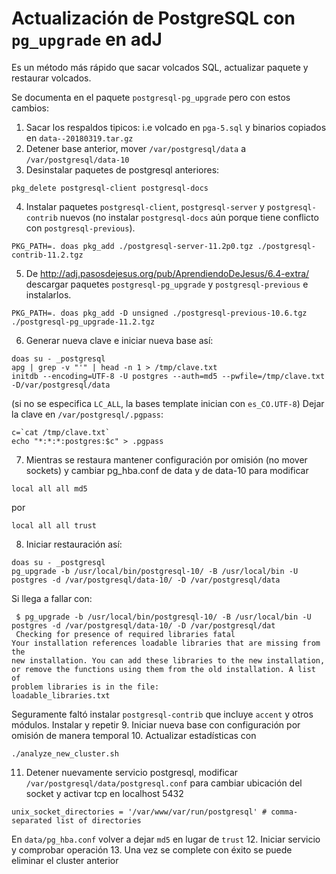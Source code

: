 # Actualización de PostgreSQL con `pg_upgrade` en adJ

Es un método más rápido que sacar volcados SQL, actualizar paquete y restaurar volcados.

Se documenta en el paquete `postgresql-pg_upgrade` pero con estos cambios:

1. Sacar los respaldos tipicos: i.e volcado en `pga-5.sql` y binarios copiados en `data--20180319.tar.gz`
2. Detener base anterior, mover `/var/postgresql/data` a `/var/postgresql/data-10`
3. Desinstalar paquetes de postgresql anteriores:
  ```
  pkg_delete postgresql-client postgresql-docs
  ```
4. Instalar paquetes `postgresql-client`, `postgresql-server` y `postgresql-contrib` nuevos (no instalar ```postgresql-docs``` aún porque tiene conflicto con ```postgresql-previous```).
  ```
  PKG_PATH=. doas pkg_add ./postgresql-server-11.2p0.tgz ./postgresql-contrib-11.2.tgz
  ```
5. De <http://adj.pasosdejesus.org/pub/AprendiendoDeJesus/6.4-extra/> descargar paquetes ```postgresql-pg_upgrade``` y ```postgresql-previous``` e instalarlos.
  ```
  PKG_PATH=. doas pkg_add -D unsigned ./postgresql-previous-10.6.tgz ./postgresql-pg_upgrade-11.2.tgz
  ```
6. Generar nueva clave e iniciar nueva base así:
  ```
  doas su - _postgresql
  apg | grep -v "'" | head -n 1 > /tmp/clave.txt 
  initdb --encoding=UTF-8 -U postgres --auth=md5 --pwfile=/tmp/clave.txt  -D/var/postgresql/data
  ```
  (si no se especifica ```LC_ALL```, la bases template  inician con ```es_CO.UTF-8```)
  Dejar la clave en `/var/postgresql/.pgpass`:
  ```
  c=`cat /tmp/clave.txt`  
  echo "*:*:*:postgres:$c" > .pgpass
  ```
7. Mientras se restaura mantener configuración por omisión (no mover sockets) y cambiar pg_hba.conf de data y de data-10 para modificar
  ```
  local all all md5
  ```
  por
  ```
  local all all trust
  ```
8. Iniciar restauración así:
  ```
  doas su - _postgresql
  pg_upgrade -b /usr/local/bin/postgresql-10/ -B /usr/local/bin -U postgres -d /var/postgresql/data-10/ -D /var/postgresql/data
  ```
  Si llega a fallar con:
  ```
   $ pg_upgrade -b /usr/local/bin/postgresql-10/ -B /usr/local/bin -U postgres -d /var/postgresql/data-10/ -D /var/postgresql/dat
   Checking for presence of required libraries fatal
  Your installation references loadable libraries that are missing from the
  new installation. You can add these libraries to the new installation,
  or remove the functions using them from the old installation. A list of
  problem libraries is in the file:
  loadable_libraries.txt
  ```
  Seguramente faltó instalar `postgresql-contrib` que incluye `accent` y otros módulos.  Instalar y repetir
9. Iniciar nueva base con configuración por omisión de manera temporal
10. Actualizar estadísticas con 
  ```
  ./analyze_new_cluster.sh
  ```
11. Detener nuevamente servicio postgresql, modificar `/var/postgresql/data/postgresql.conf` para cambiar ubicación del socket y activar tcp en localhost 5432
  ```
  unix_socket_directories = '/var/www/var/run/postgresql' # comma-separated list of directories
  ```
  En `data/pg_hba.conf` volver a dejar `md5` en lugar de `trust`
12. Iniciar servicio y comprobar operación
13. Una vez se complete con éxito se puede eliminar el cluster anterior
